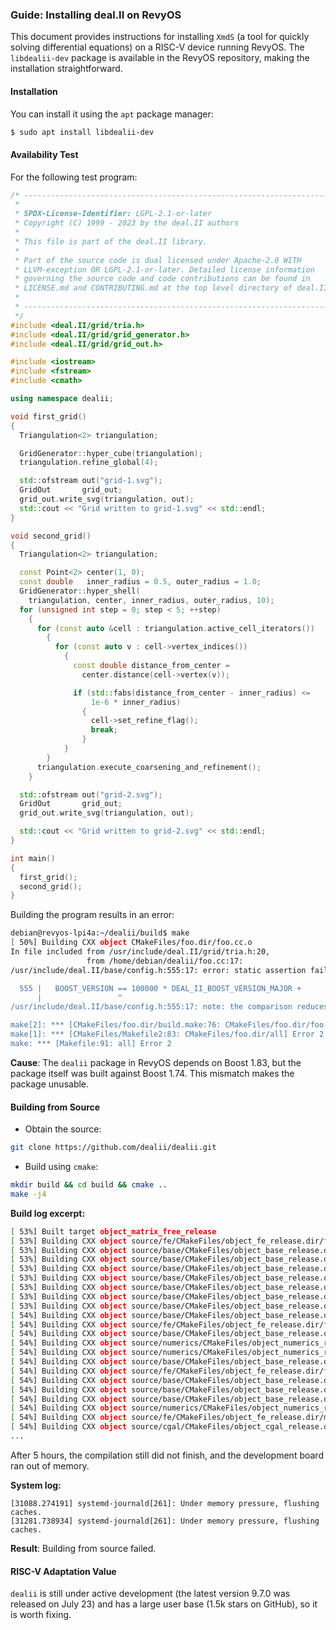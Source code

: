 ### **Guide: Installing deal.II on RevyOS**

This document provides instructions for installing `XmdS` (a tool for quickly solving differential equations) on a RISC-V device running RevyOS. The `libdealii-dev` package is available in the RevyOS repository, making the installation straightforward.

#### Installation

You can install it using the `apt` package manager:

```bash
$ sudo apt install libdealii-dev
```

#### Availability Test

For the following test program:

```c++
/* ------------------------------------------------------------------------
 *
 * SPDX-License-Identifier: LGPL-2.1-or-later
 * Copyright (C) 1999 - 2023 by the deal.II authors
 *
 * This file is part of the deal.II library.
 *
 * Part of the source code is dual licensed under Apache-2.0 WITH
 * LLVM-exception OR LGPL-2.1-or-later. Detailed license information
 * governing the source code and code contributions can be found in
 * LICENSE.md and CONTRIBUTING.md at the top level directory of deal.II.
 *
 * ------------------------------------------------------------------------
 */
#include <deal.II/grid/tria.h>
#include <deal.II/grid/grid_generator.h>
#include <deal.II/grid/grid_out.h>

#include <iostream>
#include <fstream>
#include <cmath>

using namespace dealii;

void first_grid()
{
  Triangulation<2> triangulation;

  GridGenerator::hyper_cube(triangulation);
  triangulation.refine_global(4);

  std::ofstream out("grid-1.svg");
  GridOut       grid_out;
  grid_out.write_svg(triangulation, out);
  std::cout << "Grid written to grid-1.svg" << std::endl;
}

void second_grid()
{
  Triangulation<2> triangulation;

  const Point<2> center(1, 0);
  const double   inner_radius = 0.5, outer_radius = 1.0;
  GridGenerator::hyper_shell(
    triangulation, center, inner_radius, outer_radius, 10);
  for (unsigned int step = 0; step < 5; ++step)
    {
      for (const auto &cell : triangulation.active_cell_iterators())
        {
          for (const auto v : cell->vertex_indices())
            {
              const double distance_from_center =
                center.distance(cell->vertex(v));

              if (std::fabs(distance_from_center - inner_radius) <=
                  1e-6 * inner_radius)
                {
                  cell->set_refine_flag();
                  break;
                }
            }
        }
      triangulation.execute_coarsening_and_refinement();
    }

  std::ofstream out("grid-2.svg");
  GridOut       grid_out;
  grid_out.write_svg(triangulation, out);

  std::cout << "Grid written to grid-2.svg" << std::endl;
}

int main()
{
  first_grid();
  second_grid();
}
```

Building the program results in an error:

```bash
debian@revyos-lpi4a:~/dealii/build$ make
[ 50%] Building CXX object CMakeFiles/foo.dir/foo.cc.o
In file included from /usr/include/deal.II/grid/tria.h:20,
                 from /home/debian/dealii/foo.cc:17:
/usr/include/deal.II/base/config.h:555:17: error: static assertion failed: The version number of boost that you are compiling with does not match the version number of boost found during deal.II's configuration step. This leads to difficult to understand bugs and is not supported. Please check that you have set up your application with the same version of boost as deal.II.

  555 |   BOOST_VERSION == 100000 * DEAL_II_BOOST_VERSION_MAJOR +
      |                 ^
/usr/include/deal.II/base/config.h:555:17: note: the comparison reduces to ‘(108300 == 107400)’

make[2]: *** [CMakeFiles/foo.dir/build.make:76: CMakeFiles/foo.dir/foo.cc.o] Error 1
make[1]: *** [CMakeFiles/Makefile2:83: CMakeFiles/foo.dir/all] Error 2
make: *** [Makefile:91: all] Error 2
```

**Cause**: The `dealii` package in RevyOS depends on Boost 1.83, but the package itself was built against Boost 1.74. This mismatch makes the package unusable.

#### Building from Source

* Obtain the source:

```bash
git clone https://github.com/dealii/dealii.git
```

* Build using `cmake`:

```bash
mkdir build && cd build && cmake ..
make -j4
```

**Build log excerpt:**

```bash
[ 53%] Built target object_matrix_free_release
[ 53%] Building CXX object source/fe/CMakeFiles/object_fe_release.dir/fe_tools.cc.o
[ 53%] Building CXX object source/base/CMakeFiles/object_base_release.dir/polynomials_integrated_legendre_sz.cc.o
[ 53%] Building CXX object source/base/CMakeFiles/object_base_release.dir/polynomial_space.cc.o
[ 53%] Building CXX object source/base/CMakeFiles/object_base_release.dir/polynomials_p.cc.o
[ 53%] Building CXX object source/base/CMakeFiles/object_base_release.dir/polynomials_piecewise.cc.o
[ 53%] Building CXX object source/base/CMakeFiles/object_base_release.dir/polynomials_pyramid.cc.o
[ 53%] Building CXX object source/base/CMakeFiles/object_base_release.dir/polynomials_rannacher_turek.cc.o
[ 53%] Building CXX object source/base/CMakeFiles/object_base_release.dir/polynomials_raviart_thomas.cc.o
[ 54%] Building CXX object source/base/CMakeFiles/object_base_release.dir/polynomials_rt_bubbles.cc.o
[ 54%] Building CXX object source/fe/CMakeFiles/object_fe_release.dir/fe_tools_interpolate.cc.o
[ 54%] Building CXX object source/base/CMakeFiles/object_base_release.dir/polynomials_vector_anisotropic.cc.o
[ 54%] Building CXX object source/numerics/CMakeFiles/object_numerics_release.dir/vector_tools_project_hp.cc.o
[ 54%] Building CXX object source/numerics/CMakeFiles/object_numerics_release.dir/vector_tools_project_codim.cc.o
[ 54%] Building CXX object source/base/CMakeFiles/object_base_release.dir/polynomials_wedge.cc.o
[ 54%] Building CXX object source/fe/CMakeFiles/object_fe_release.dir/fe_tools_extrapolate.cc.o
[ 54%] Building CXX object source/base/CMakeFiles/object_base_release.dir/qprojector.cc.o
[ 54%] Building CXX object source/base/CMakeFiles/object_base_release.dir/quadrature.cc.o
[ 54%] Building CXX object source/base/CMakeFiles/object_base_release.dir/quadrature_lib.cc.o
[ 54%] Building CXX object source/numerics/CMakeFiles/object_numerics_release.dir/vector_tools_project_qp.cc.o
[ 54%] Building CXX object source/fe/CMakeFiles/object_fe_release.dir/mapping_q1_eulerian.cc.o
[ 54%] Building CXX object source/cgal/CMakeFiles/object_cgal_release.dir/surface_mesh.cc.o
...
```

After 5 hours, the compilation still did not finish, and the development board ran out of memory.

**System log:**

```
[31088.274191] systemd-journald[261]: Under memory pressure, flushing caches.
[31281.738934] systemd-journald[261]: Under memory pressure, flushing caches.
```

**Result**: Building from source failed.



#### **RISC-V Adaptation Value**

`dealii` is still under active development (the latest version 9.7.0 was released on July 23) and has a large user base (1.5k stars on GitHub), so it is worth fixing.
